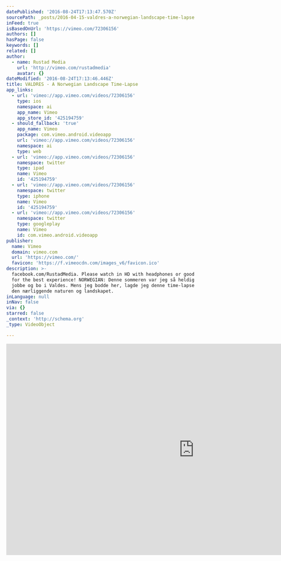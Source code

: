 ```yaml
---
datePublished: '2016-08-24T17:13:47.570Z'
sourcePath: _posts/2016-04-15-valdres-a-norwegian-landscape-time-lapse.md
inFeed: true
isBasedOnUrl: 'https://vimeo.com/72306156'
authors: []
hasPage: false
keywords: []
related: []
author:
  - name: Rustad Media
    url: 'http://vimeo.com/rustadmedia'
    avatar: {}
dateModified: '2016-08-24T17:13:46.446Z'
title: VALDRES - A Norwegian Landscape Time-Lapse
app_links:
  - url: 'vimeo://app.vimeo.com/videos/72306156'
    type: ios
    namespace: ai
    app_name: Vimeo
    app_store_id: '425194759'
  - should_fallback: 'true'
    app_name: Vimeo
    package: com.vimeo.android.videoapp
    url: 'vimeo://app.vimeo.com/videos/72306156'
    namespace: ai
    type: web
  - url: 'vimeo://app.vimeo.com/videos/72306156'
    namespace: twitter
    type: ipad
    name: Vimeo
    id: '425194759'
  - url: 'vimeo://app.vimeo.com/videos/72306156'
    namespace: twitter
    type: iphone
    name: Vimeo
    id: '425194759'
  - url: 'vimeo://app.vimeo.com/videos/72306156'
    namespace: twitter
    type: googleplay
    name: Vimeo
    id: com.vimeo.android.videoapp
publisher:
  name: Vimeo
  domain: vimeo.com
  url: 'https://vimeo.com/'
  favicon: 'https://f.vimeocdn.com/images_v6/favicon.ico'
description: >-
  facebook.com/RustadMedia. Please watch in HD with headphones or good speakers
  for the best experience! NORWEGIAN: Denne sommeren var jeg så heldig å kunne
  jobbe og bo i Valdes. Mens jeg bodde her, lagde jeg denne time-lapse filmen av
  den nærliggende naturen og landskapet.
inLanguage: null
inNav: false
via: {}
starred: false
_context: 'http://schema.org'
_type: VideoObject

---
```

<iframe src="https://cdn.embedly.com/widgets/media.html?src=https%3A%2F%2Fplayer.vimeo.com%2Fvideo%2F72306156&amp;url=https%3A%2F%2Fvimeo.com%2F72306156&amp;image=http%3A%2F%2Fi.vimeocdn.com%2Fvideo%2F446150408_1280.jpg&amp;key=b7d04c9b404c499eba89ee7072e1c4f7&amp;type=text%2Fhtml&amp;schema=vimeo" width="1000" height="563" scrolling="no" frameborder="0" allowfullscreen="allowfullscreen" style=""></iframe>